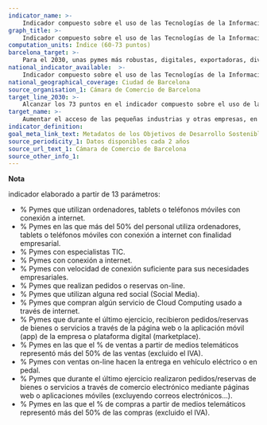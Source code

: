 ```yaml
---
indicator_name: >-
    Indicador compuesto sobre el uso de las Tecnologías de la Información y la Comunicación (TIC) por parte de las pymes de Barcelona
graph_title: >-
    Indicador compuesto sobre el uso de las Tecnologías de la Información y la Comunicación (TIC) por parte de las pymes de Barcelona
computation_units: Índice (60-73 puntos)
barcelona_target: >-
    Para el 2030, unas pymes más robustas, digitales, exportadoras, diversificadas, sostenibles generadoras de puestos de trabajo
national_indicator_available:  >-
    Indicador compuesto sobre el uso de las Tecnologías de la Información y la Comunicación (TIC) por parte de las pymes de Barcelona
national_geographical_coverage: Ciudad de Barcelona 
source_organisation_1: Cámara de Comercio de Barcelona
target_line_2030: >-
    Alcanzar los 73 puntos en el indicador compuesto sobre el uso de las Tecnologías de la Información y la Comunicación (TIC) por parte de las pymes de Barcelona
target_name: >-
    Aumentar el acceso de las pequeñas industrias y otras empresas, en particular en los países en desarrollo, a los servicios financieros, incluyendo los créditos asequibles, y su integración en las cadenas de valor y los mercados
indicator_definition:
goal_meta_link_text: Metadatos de los Objetivos de Desarrollo Sostenible de las Naciones Unidas (pdf 894kB)
source_periodicity_1: Datos disponibles cada 2 años
source_url_text_1: Cámara de Comercio de Barcelona
source_other_info_1:
---
```

**Nota**

indicador elaborado a partir de 13 parámetros:
- % Pymes que utilizan ordenadores, tablets o teléfonos móviles con conexión a internet.
- % Pymes en las que más del 50% del personal utiliza ordenadores, tablets o teléfonos móviles con conexión a internet con finalidad empresarial.
- % Pymes con especialistas TIC.
- % Pymes con conexión a internet.
- % Pymes con velocidad de conexión suficiente para sus necesidades empresariales.
- % Pymes que realizan pedidos o reservas on-line.
- % Pymes que utilizan alguna red social (Social Media).
- % Pymes que compran algún servicio de Cloud Computing usado a través de internet.
- % Pymes que durante el último ejercicio, recibieron pedidos/reservas de bienes o servicios a través de la página web o la aplicación móvil (app) de la empresa o plataforma digital (marketplace).
- % Pymes en las que el % de ventas a partir de medios telemáticos representó más del 50% de las ventas (excluido el IVA).
- % Pymes con ventas on-line hacen la entrega en vehículo eléctrico o en pedal.
- % Pymes que durante el último ejercicio realizaron pedidos/reservas de bienes o servicios a través de comercio electrónico mediante páginas web o aplicaciones móviles (excluyendo correos electrónicos...).
- % Pymes en las que el % de compras a partir de medios telemáticos representó más del 50% de las compras (excluido el IVA).
